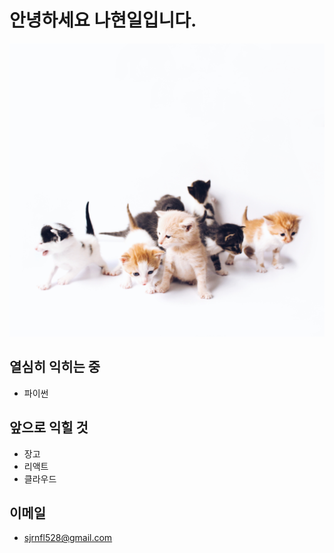 # 안녕하세요 나현일입니다.

![](https://github.com/NaHyeonil/NaHyeonil/raw/main/assets/the-lucky-neko-MEQFUHzCtAo-unsplash.jpg)

## 열심히 익히는 중

+ 파이썬

## 앞으로 익힐 것

+ 장고
+ 리액트
+ 클라우드

## 이메일
+ sjrnfl528@gmail.com
